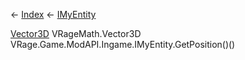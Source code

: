 ← [Index](Api-Index) ← [IMyEntity](VRage.Game.ModAPI.Ingame.IMyEntity)

[Vector3D](VRageMath.Vector3D) VRageMath.Vector3D VRage.Game.ModAPI.Ingame.IMyEntity.GetPosition()()